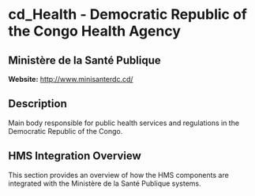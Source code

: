 # cd_Health - Democratic Republic of the Congo Health Agency

## Ministère de la Santé Publique

**Website:** http://www.minisanterdc.cd/

## Description

Main body responsible for public health services and regulations in the Democratic Republic of the Congo.

## HMS Integration Overview

This section provides an overview of how the HMS components are integrated with the Ministère de la Santé Publique systems.
